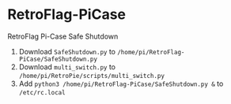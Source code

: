 # RetroFlag-PiCase

RetroFlag Pi-Case Safe Shutdown

1. Download `SafeShutdown.py` to `/home/pi/RetroFlag-PiCase/SafeShutdown.py`
2. Download `multi_switch.py` to `/home/pi/RetroPie/scripts/multi_switch.py`
3. Add `python3 /home/pi/RetroFlag-PiCase/SafeShutdown.py &` to `/etc/rc.local`
